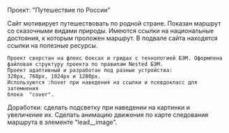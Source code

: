 Проект: "Путешествие по России"

  Сайт мотивирует путешествовать по родной стране. Показан маршрут
    со сказочными видами природы. Имеются ссылки на национальные достояния,
    к которым проложен маршрут. В подвале сайта находятся ссылки на
    полезные ресурсы.

    Проект сверстан на флекс боксах и гридах с технологией БЭМ. Оформлена файловая структуру проекта по правилам Nested БЭМ.
    Проект адаптивный и разработан под разные устройства:
    320px, 768px, 1024px и 1280px.
    Используются :hover при наведения на ссылки и псевдокласс для затемнения
    блока  "cover".

  Доработки: сделать подсветку при наведении на картинки и увеличение их.
    Сделать анимацию движения по карте следования маршрута в элементе
    "lead__image".
